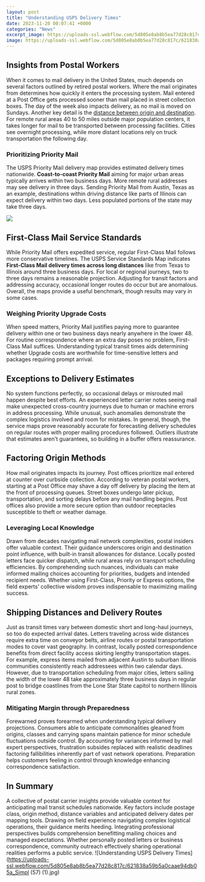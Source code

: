 ```yaml
---
layout: post
title: "Understanding USPS Delivery Times"
date: 2023-11-20 00:07:41 +0000
categories: "News"
excerpt_image: https://uploads-ssl.webflow.com/5d805e8ab8b5ea77d28c817c/621838a59b5a0caae94db05a_Simpl (57) (1).jpg
image: https://uploads-ssl.webflow.com/5d805e8ab8b5ea77d28c817c/621838a59b5a0caae94db05a_Simpl (57) (1).jpg
---
```


## Insights from Postal Workers
When it comes to mail delivery in the United States, much depends on several factors outlined by retired postal workers. Where the mail originates from determines how quickly it enters the processing system. Mail entered at a Post Office gets processed sooner than mail placed in street collection boxes. The day of the week also impacts delivery, as no mail is moved on Sundays. 
Another key detail is the [distance between origin and destination](https://vsmarts.github.io/tags/markup/). For remote rural areas 40 to 50 miles outside major population centers, it takes longer for mail to be transported between processing facilities. Cities see overnight processing, while more distant locations rely on truck transportation the following day.
### Prioritizing Priority Mail
The USPS Priority Mail delivery map provides estimated delivery times nationwide. **Coast-to-coast Priority Mail** aiming for major urban areas typically arrives within two business days. More remote rural addresses may see delivery in three days. 
Sending Priority Mail from Austin, Texas as an example, destinations within driving distance like parts of Illinois can expect delivery within two days. Less populated portions of the state may take three days.

![](https://www.castlepress.net/cp_assets/pressero/928_std_large.png)
## First-Class Mail Service Standards 
While Priority Mail offers expedited service, regular First-Class Mail follows more conservative timelines. The USPS Service Standards Map indicates **First-Class Mail delivery times across long distances** like from Texas to Illinois around three business days. 
For local or regional journeys, two to three days remains a reasonable projection. Adjusting for transit factors and addressing accuracy, occasional longer routes do occur but are anomalous. Overall, the maps provide a useful benchmark, though results may vary in some cases.
### Weighing Priority Upgrade Costs  
When speed matters, Priority Mail justifies paying more to guarantee delivery within one or two business days nearly anywhere in the lower 48. For routine correspondence where an extra day poses no problem, First-Class Mail suffices. Understanding typical transit times aids determining whether Upgrade costs are worthwhile for time-sensitive letters and packages requiring prompt arrival.
## Exceptions to Delivery Estimates
No system functions perfectly, so occasional delays or misrouted mail happen despite best efforts. An experienced letter carrier notes seeing mail make unexpected cross-country journeys due to human or machine errors in address processing. While unusual, such anomalies demonstrate the complex logistics involved and room for mistakes.
In general, though, the service maps prove reasonably accurate for forecasting delivery schedules on regular routes with proper mailing procedures followed. Outliers illustrate that estimates aren't guarantees, so building in a buffer offers reassurance.
## Factoring Origin Methods
How mail originates impacts its journey. Post offices prioritize mail entered at counter over curbside collection. According to veteran postal workers, starting at a Post Office may shave a day off delivery by placing the item at the front of processing queues. 
Street boxes undergo later pickup, transportation, and sorting delays before any mail handling begins. Post offices also provide a more secure option than outdoor receptacles susceptible to theft or weather damage.
### Leveraging Local Knowledge  
Drawn from decades navigating mail network complexities, postal insiders offer valuable context. Their guidance underscores origin and destination point influence, with built-in transit allowances for distance. Locally posted letters face quicker dispatch, while rural areas rely on transport scheduling efficiencies.
By comprehending such nuances, individuals can make informed mailing choices accounting for priorities, budgets and intended recipient needs. Whether using First-Class, Priority or Express options, the field experts’ collective wisdom proves indispensable to maximizing mailing success.
## Shipping Distances and Delivery Routes
Just as transit times vary between domestic short and long-haul journeys, so too do expected arrival dates. Letters traveling across wide distances require extra time on conveyor belts, airline routes or postal transportation modes to cover vast geography. 
In contrast, locally posted correspondence benefits from direct facility access skirting lengthy transportation stages. For example, express items mailed from adjacent Austin to suburban Illinois communities consistently reach addressees within two calendar days. 
However, due to transportation scheduling from major cities, letters sailing the width of the lower 48 take approximately three business days in regular post to bridge coastlines from the Lone Star State capitol to northern Illinois rural zones.  
### Mitigating Margin through Preparedness  
Forewarned proves forearmed when understanding typical delivery projections. Consumers able to anticipate commonalities gleaned from origins, classes and carrying spans maintain patience for minor schedule fluctuations outside control. 
By accounting for variances informed by mail expert perspectives, frustration subsides replaced with realistic deadlines factoring fallibilities inherently part of vast network operations. Preparation helps customers feeling in control through knowledge enhancing correspondence satisfaction.
## In Summary
A collective of postal carrier insights provide valuable context for anticipating mail transit schedules nationwide. Key factors include postage class, origin method, distance variables and anticipated delivery dates per mapping tools. 
Drawing on field experience navigating complex logistical operations, their guidance merits heeding. Integrating professional perspectives builds comprehension benefitting mailing choices and managed expectations. Whether personally posted letters or business correspondence, community outreach effectively sharing operational realities performs a public service.
![Understanding USPS Delivery Times](https://uploads-ssl.webflow.com/5d805e8ab8b5ea77d28c817c/621838a59b5a0caae94db05a_Simpl (57) (1).jpg)